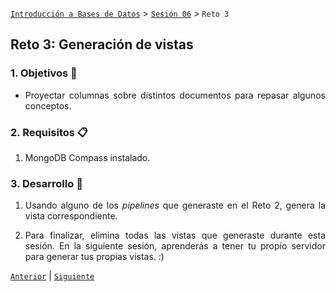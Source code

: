[`Introducción a Bases de Datos`](../../Readme.md) > [`Sesión 06`](../Readme.md) > `Reto 3`
	
## Reto 3: Generación de vistas

<div style="text-align: justify;">

### 1. Objetivos :dart: 

- Proyectar columnas sobre distintos documentos para repasar algunos conceptos.

### 2. Requisitos :clipboard:

1. MongoDB Compass instalado.

### 3. Desarrollo :rocket:

1. Usando alguno de los *pipelines* que generaste en el Reto 2, genera la vista correspondiente.

2. Para finalizar, elimina todas las vistas que generaste durante esta sesión. En la siguiente sesión, aprenderás a tener tu propio servidor para generar tus propias vistas. :)

[`Anterior`](../Ejemplo-03/Readme.md) | [`Siguiente`](../Readme.md#3-proyecto-hammer)   
